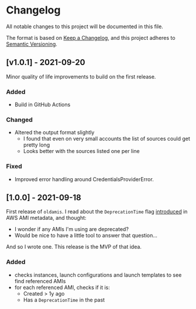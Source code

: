 # Changelog
All notable changes to this project will be documented in this file.

The format is based on [Keep a Changelog](https://keepachangelog.com/en/1.0.0/),
and this project adheres to [Semantic Versioning](https://semver.org/spec/v2.0.0.html).

## [v1.0.1] - 2021-09-20
Minor quality of life improvements to build on the first release.

### Added
- Build in GitHub Actions

### Changed
- Altered the output format slightly
  - I found that even on very small accounts the list of sources could get pretty long
  - Looks better with the sources listed one per line

### Fixed
- Improved error handling around CredentialsProviderError.

## [1.0.0] - 2021-09-18
First release of `oldamis`.  I read about the `DeprecationTime` flag 
[introduced](https://aws.amazon.com/about-aws/whats-new/2021/06/amazon-ec2-adds-new-ami-property-to-flag-outdated-amis/) 
in AWS AMI metadata, and thought:
- I wonder if any AMIs I'm using are deprecated?
- Would be nice to have a little tool to answer that question...

And so I wrote one. This release is the MVP of that idea.

### Added
- checks instances, launch configurations and launch templates to see find referenced AMIs
- for each referenced AMI, checks if it is:
  - Created > 1y ago
  - Has a `DeprecationTime` in the past
